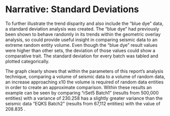 # Narrative: Standard Deviations

To further illustrate the trend disparity and also include the “blue dye” data, a standard deviation analysis was created. The “blue dye” had previously been shown to behave randomly in its trends within the geometric overlay analysis, so could provide useful insight in comparing seismic data to an extreme random entity volume. Even though the “blue dye” result values were higher than other sets, the deviation of those values could show a comparative trait. The standard deviation for every batch was tabled and plotted categorically.


The graph clearly shows that within the parameters of this report’s analysis technique, comparing a volume of seismic data to a volume of random data, an increase approaching x10 the volume is required of random data entities in order to create an approximate comparison. Within these results an example can be seen by comparing “rSet5 Batch1” (results from 500,000 entities) with a variance of 230.258 has a slightly greater variance than the seismic data “EQKS Batch2” (results from 67,112 entities) with the value of 208.835 .
